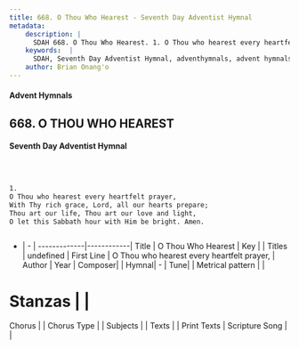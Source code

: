 ```yaml
---
title: 668. O Thou Who Hearest - Seventh Day Adventist Hymnal
metadata:
    description: |
      SDAH 668. O Thou Who Hearest. 1. O Thou who hearest every heartfelt prayer, With Thy rich grace, Lord, all our hearts prepare; Thou art our life, Thou art our love and light, O let this Sabbath hour with Him be bright. Amen.
    keywords:  |
      SDAH, Seventh Day Adventist Hymnal, adventhymnals, advent hymnals, O Thou Who Hearest, O Thou who hearest every heartfelt prayer, 
    author: Brian Onang'o
---
```


#### Advent Hymnals
## 668. O THOU WHO HEAREST
#### Seventh Day Adventist Hymnal

```txt



1.
O Thou who hearest every heartfelt prayer,
With Thy rich grace, Lord, all our hearts prepare;
Thou art our life, Thou art our love and light,
O let this Sabbath hour with Him be bright. Amen.



```

- |   -  |
-------------|------------|
Title | O Thou Who Hearest |
Key |  |
Titles | undefined |
First Line | O Thou who hearest every heartfelt prayer, |
Author | 
Year | 
Composer|  |
Hymnal|  - |
Tune|  |
Metrical pattern | |
# Stanzas |  |
Chorus |  |
Chorus Type |  |
Subjects |  |
Texts |  |
Print Texts | 
Scripture Song |  |
  
